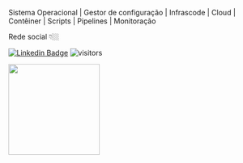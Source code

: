 Sistema Operacional | Gestor de configuração | Infrascode | Cloud | Contêiner | Scripts | Pipelines | Monitoração 
<p>
Rede social 👇🏼

[![Linkedin Badge](https://img.shields.io/badge/-LinkedIn-blue?style=flat-square&logo=Linkedin&logoColor=white&link=https://www.linkedin.com/in/robson-ferreira-154121163/)](https://www.linkedin.com/in/robson-ferreira-154121163/) 
![visitors](https://visitor-badge.glitch.me/badge?page_id=page.id)

<img height="180em" src="https://github-readme-stats.vercel.app/api?username=robson-devops&show_icons=true&hide_border=true&&count_private=true&include_all_commits=true" />
